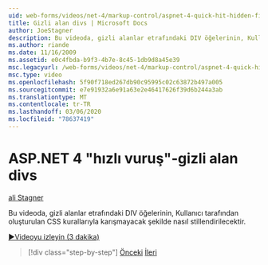 ```yaml
---
uid: web-forms/videos/net-4/markup-control/aspnet-4-quick-hit-hidden-field-divs
title: Gizli alan divs | Microsoft Docs
author: JoeStagner
description: Bu videoda, gizli alanlar etrafındaki DIV öğelerinin, Kullanıcı tarafından oluşturulan CSS kurallarıyla karışmayacak şekilde nasıl stillendirilecektir.
ms.author: riande
ms.date: 11/16/2009
ms.assetid: e0c4fbda-b9f3-4b7e-8c45-1db9d8a45e39
msc.legacyurl: /web-forms/videos/net-4/markup-control/aspnet-4-quick-hit-hidden-field-divs
msc.type: video
ms.openlocfilehash: 5f90f718ed267db90c95995c02c63872b497a005
ms.sourcegitcommit: e7e91932a6e91a63e2e46417626f39d6b244a3ab
ms.translationtype: MT
ms.contentlocale: tr-TR
ms.lasthandoff: 03/06/2020
ms.locfileid: "78637419"
---
```

# <a name="aspnet-4-quick-hit---hidden-field-divs"></a>ASP.NET 4 "hızlı vuruş"-gizli alan divs

[ali Stagner](https://github.com/JoeStagner)

Bu videoda, gizli alanlar etrafındaki DIV öğelerinin, Kullanıcı tarafından oluşturulan CSS kurallarıyla karışmayacak şekilde nasıl stillendirilecektir.

[&#9654;Videoyu izleyin (3 dakika)](https://channel9.msdn.com/Blogs/ASP-NET-Site-Videos/aspnet-4-quick-hit-hidden-field-divs)

> [!div class="step-by-step"]
> [Önceki](aspnet-4-quick-hit-tableless-menu-control.md)
> [İleri](aspnet-4-quick-hit-disabled-control-styling.md)
